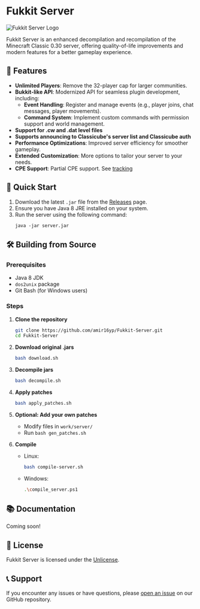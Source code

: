 # Fukkit Server

![Fukkit Server Logo](https://github.com/user-attachments/assets/5d3d4d32-d588-4d05-b901-c28d328999f9)

Fukkit Server is an enhanced decompilation and recompilation of the Minecraft Classic 0.30 server, offering quality-of-life improvements and modern features for a better gameplay experience.

## 🌟 Features

- **Unlimited Players**: Remove the 32-player cap for larger communities.
- **Bukkit-like API**: Modernized API for seamless plugin development, including:
  - **Event Handling**: Register and manage events (e.g., player joins, chat messages, player movements).
  - **Command System**: Implement custom commands with permission support and world management.
- **Support for .cw and .dat level files**
- **Supports announcing to Classicube's server list and Classicube auth**
- **Performance Optimizations**: Improved server efficiency for smoother gameplay.
- **Extended Customization**: More options to tailor your server to your needs.
- **CPE Support**: Partial CPE support. See [tracking](https://github.com/amir16yp/Fukkit-Server/issues/2)
## 🚀 Quick Start

1. Download the latest `.jar` file from the [Releases](https://github.com/amir16yp/Fukkit-Server/releases) page.
2. Ensure you have Java 8 JRE installed on your system.
3. Run the server using the following command:
   ```
   java -jar server.jar
   ```

## 🛠️ Building from Source

### Prerequisites

- Java 8 JDK
- `dos2unix` package
- Git Bash (for Windows users)

### Steps

1. **Clone the repository**
   ```sh
   git clone https://github.com/amir16yp/Fukkit-Server.git
   cd Fukkit-Server
   ```

2. **Download original .jars**
   ```sh
   bash download.sh
   ```

3. **Decompile jars**
   ```sh
   bash decompile.sh
   ```

4. **Apply patches**
   ```sh
   bash apply_patches.sh
   ```

5. **Optional: Add your own patches**
   - Modify files in `work/server/`
   - Run `bash gen_patches.sh`

6. **Compile**
   - Linux:
     ```sh
     bash compile-server.sh
     ```
   - Windows:
     ```sh
     .\compile_server.ps1
     ```

## 📚 Documentation

Coming soon!

## 📄 License

Fukkit Server is licensed under the [Unlicense](LICENSE).

## 📞 Support

If you encounter any issues or have questions, please [open an issue](https://github.com/amir16yp/Fukkit-Server/issues) on our GitHub repository.



